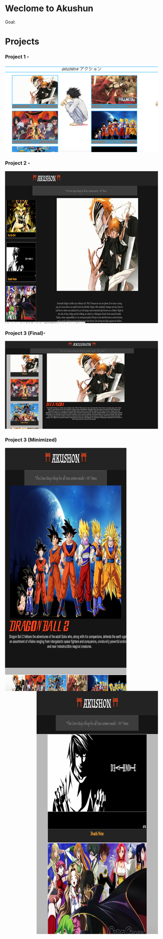 # Weclome to Akushun
Goal: 


# Projects

### Project 1 - 

![Akushun](https://github.com/Rdbrennan/Akushun/blob/master/img/Screen%20Shot%202018-09-19%20at%202.47.36%20PM.png)


### Project 2 - 

<img align="center" width="850" height="500" src="https://github.com/Rdbrennan/Akushun/blob/master/img/Screen%20Shot%202018-09-19%20at%202.59.35%20PM.png">

### Project 3 (Final)- 

![Akushun](https://github.com/Rdbrennan/Akushun/blob/master/img/Screen%20Shot%202018-09-18%20at%2010.17.44%20PM.png)


### Project 3 (Minimized)

<img align="left" width="400" height="800" src="https://github.com/Rdbrennan/Akushun/blob/master/img/Screen%20Shot%202018-09-19%20at%203.06.50%20PM.png">

<img align="right" width="400" height="800" src="https://github.com/Rdbrennan/Akushun/blob/master/img/Screen%20Shot%202018-09-19%20at%203.07.27%20PM.png">

